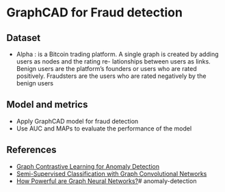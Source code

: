 # GraphCAD for Fraud detection
## Dataset
- Alpha : is a Bitcoin trading platform. A single graph is created by adding users as nodes and the rating re- lationships between users as links. Benign users are the platform’s founders or users who are rated positively. Fraudsters are the users who are rated negatively by the benign users
## Model and metrics
- Apply GraphCAD model for fraud detection
- Use AUC and MAPs to evaluate the performance of the model
## References
- [Graph Contrastive Learning for Anomaly Detection](https://arxiv.org/pdf/2108.07516v3.pdf)
- [Semi-Supervised Classification with Graph Convolutional Networks](https://arxiv.org/abs/1609.02907v4)
- [How Powerful are Graph Neural Networks?](https://arxiv.org/abs/1810.00826v3)# anomaly-detection
